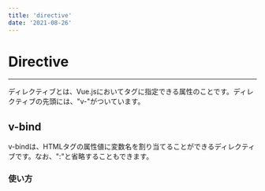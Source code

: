 ```yaml
---
title: 'directive'
date: '2021-08-26'
---
```


# Directive
---

ディレクティブとは、Vue.jsにおいてタグに指定できる属性のことです。ディレクティブの先頭には、"v-"がついています。


## v-bind

v-bindは、HTMLタグの属性値に変数名を割り当てることができるディレクティブです。なお、":"と省略することもできます。

### 使い方

```html
